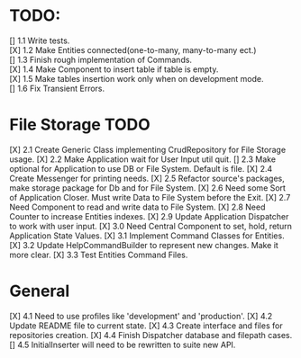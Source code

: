 # TODO:
[] 1.1 Write tests.  
[X] 1.2 Make Entities connected(one-to-many, many-to-many ect.)  
[] 1.3 Finish rough implementation of Commands.  
[X] 1.4 Make Component to insert table if table is empty.   
[X] 1.5 Make tables insertion work only when on development mode.  
[] 1.6 Fix Transient Errors.
# File Storage TODO
[X] 2.1 Create Generic Class implementing CrudRepository for File Storage usage.
[X] 2.2 Make Application wait for User Input util quit.
[] 2.3 Make optional for Application to use DB or File System. Default is file.
[X] 2.4 Create Messenger for printing needs.
[X] 2.5 Refactor source's packages, make storage package for Db and for File System.
[X] 2.6 Need some Sort of Application Closer. Must write Data to File System before the Exit.
[X] 2.7 Need Component to read and write data to File System.
[X] 2.8 Need Counter to increase Entities indexes.
[X] 2.9 Update Application Dispatcher to work with user input.
[X] 3.0 Need Central Component to set, hold, return Application State Values.
[X] 3.1 Implement Command Classes for Entities.
[X] 3.2 Update HelpCommandBuilder to represent new changes. Make it more clear.
[X] 3.3 Test Entities Command Files.
# General
[X] 4.1 Need to use profiles like 'development' and 'production'.
[X] 4.2 Update README file to current state.
[X] 4.3 Create interface and files for repositories creation.
[X] 4.4 Finish Dispatcher database and filepath cases.
[] 4.5 InitialInserter will need to be rewritten to suite new API.